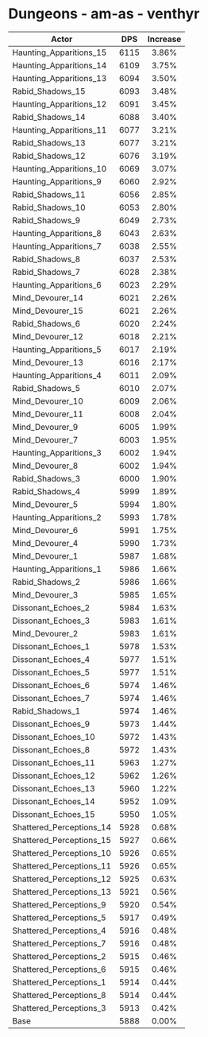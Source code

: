 # Dungeons - am-as - venthyr
| Actor | DPS | Increase |
|---|:---:|:---:|
|Haunting_Apparitions_15|6115|3.86%|
|Haunting_Apparitions_14|6109|3.75%|
|Haunting_Apparitions_13|6094|3.50%|
|Rabid_Shadows_15|6093|3.48%|
|Haunting_Apparitions_12|6091|3.45%|
|Rabid_Shadows_14|6088|3.40%|
|Haunting_Apparitions_11|6077|3.21%|
|Rabid_Shadows_13|6077|3.21%|
|Rabid_Shadows_12|6076|3.19%|
|Haunting_Apparitions_10|6069|3.07%|
|Haunting_Apparitions_9|6060|2.92%|
|Rabid_Shadows_11|6056|2.85%|
|Rabid_Shadows_10|6053|2.80%|
|Rabid_Shadows_9|6049|2.73%|
|Haunting_Apparitions_8|6043|2.63%|
|Haunting_Apparitions_7|6038|2.55%|
|Rabid_Shadows_8|6037|2.53%|
|Rabid_Shadows_7|6028|2.38%|
|Haunting_Apparitions_6|6023|2.29%|
|Mind_Devourer_14|6021|2.26%|
|Mind_Devourer_15|6021|2.26%|
|Rabid_Shadows_6|6020|2.24%|
|Mind_Devourer_12|6018|2.21%|
|Haunting_Apparitions_5|6017|2.19%|
|Mind_Devourer_13|6016|2.17%|
|Haunting_Apparitions_4|6011|2.09%|
|Rabid_Shadows_5|6010|2.07%|
|Mind_Devourer_10|6009|2.06%|
|Mind_Devourer_11|6008|2.04%|
|Mind_Devourer_9|6005|1.99%|
|Mind_Devourer_7|6003|1.95%|
|Haunting_Apparitions_3|6002|1.94%|
|Mind_Devourer_8|6002|1.94%|
|Rabid_Shadows_3|6000|1.90%|
|Rabid_Shadows_4|5999|1.89%|
|Mind_Devourer_5|5994|1.80%|
|Haunting_Apparitions_2|5993|1.78%|
|Mind_Devourer_6|5991|1.75%|
|Mind_Devourer_4|5990|1.73%|
|Mind_Devourer_1|5987|1.68%|
|Haunting_Apparitions_1|5986|1.66%|
|Rabid_Shadows_2|5986|1.66%|
|Mind_Devourer_3|5985|1.65%|
|Dissonant_Echoes_2|5984|1.63%|
|Dissonant_Echoes_3|5983|1.61%|
|Mind_Devourer_2|5983|1.61%|
|Dissonant_Echoes_1|5978|1.53%|
|Dissonant_Echoes_4|5977|1.51%|
|Dissonant_Echoes_5|5977|1.51%|
|Dissonant_Echoes_6|5974|1.46%|
|Dissonant_Echoes_7|5974|1.46%|
|Rabid_Shadows_1|5974|1.46%|
|Dissonant_Echoes_9|5973|1.44%|
|Dissonant_Echoes_10|5972|1.43%|
|Dissonant_Echoes_8|5972|1.43%|
|Dissonant_Echoes_11|5963|1.27%|
|Dissonant_Echoes_12|5962|1.26%|
|Dissonant_Echoes_13|5960|1.22%|
|Dissonant_Echoes_14|5952|1.09%|
|Dissonant_Echoes_15|5950|1.05%|
|Shattered_Perceptions_14|5928|0.68%|
|Shattered_Perceptions_15|5927|0.66%|
|Shattered_Perceptions_10|5926|0.65%|
|Shattered_Perceptions_11|5926|0.65%|
|Shattered_Perceptions_12|5925|0.63%|
|Shattered_Perceptions_13|5921|0.56%|
|Shattered_Perceptions_9|5920|0.54%|
|Shattered_Perceptions_5|5917|0.49%|
|Shattered_Perceptions_4|5916|0.48%|
|Shattered_Perceptions_7|5916|0.48%|
|Shattered_Perceptions_2|5915|0.46%|
|Shattered_Perceptions_6|5915|0.46%|
|Shattered_Perceptions_1|5914|0.44%|
|Shattered_Perceptions_8|5914|0.44%|
|Shattered_Perceptions_3|5913|0.42%|
|Base|5888|0.00%|
